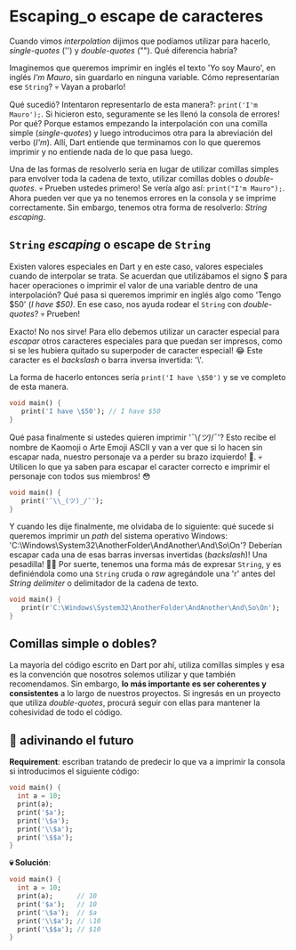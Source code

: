 # Escaping_o escape de caracteres

Cuando vimos _interpolation_ dijimos que podíamos utilizar para hacerlo, _single-quotes_ ('') y _double-quotes_ (""). Qué diferencia habría?

Imaginemos que queremos imprimir en inglés el texto 'Yo soy Mauro', en inglés _I'm Mauro_, sin guardarlo en ninguna variable. Cómo representarían ese `String`? 💀 Vayan a probarlo!

Qué sucedió? Intentaron representarlo de esta manera?: `print('I'm Mauro');`. Si hicieron esto, seguramente se les llenó la consola de errores! Por qué? Porque estamos empezando la interpolación con una comilla simple (_single-quotes_) y luego introducimos otra para la abreviación del verbo (_I'm_). Allí, Dart entiende que terminamos con lo que queremos imprimir y no entiende nada de lo que pasa luego.

Una de las formas de resolverlo sería en lugar de utilizar comillas simples para envolver toda la cadena de texto, utilizar comillas dobles o _double-quotes_. 💀 Prueben ustedes primero! Se vería algo así: `print("I'm Mauro");`. Ahora pueden ver que ya no tenemos errores en la consola y se imprime correctamente. Sin embargo, tenemos otra forma de resolverlo: _String escaping_.

## `String` _escaping_ o escape de `String`

Existen valores especiales en Dart y en este caso, valores especiales cuando de interpolar se trata. Se acuerdan que utilizábamos el signo \$ para hacer operaciones o imprimir el valor de una variable dentro de una interpolación? Qué pasa si queremos imprimir en inglés algo como 'Tengo $50' (_I have \$50)_. En ese caso, nos ayuda rodear el `String` con _double-quotes_? 💀 Prueben!

Exacto! No nos sirve! Para ello debemos utilizar un caracter especial para _escapar_ otros caracteres especiales para que puedan ser impresos, como si se les hubiera quitado su superpoder de caracter especial! 😂 Este caracter es el _backslash_ o barra inversa invertida: '\\'.

La forma de hacerlo entonces sería `print('I have \$50')` y se ve completo de esta manera.

```dart
void main() {
   print('I have \$50'); // I have $50
}
```

Qué pasa finalmente si ustedes quieren imprimir '¯\\_(ツ)_/¯'? Esto recibe el nombre de Kaomoji o Arte Emoji ASCII y van a ver que si lo hacen sin escapar nada, nuestro personaje va a perder su brazo izquierdo! 🥶. 💀 Utilicen lo que ya saben para escapar el caracter correcto e imprimir el personaje con todos sus miembros! 😳

```dart
void main() {
   print('¯\\_(ツ)_/¯');
}
```

Y cuando les dije finalmente, me olvidaba de lo siguiente: qué sucede si queremos imprimir un _path_ del sistema operativo Windows: 'C:\Windows\System32\AnotherFolder\AndAnother\And\So\On'? Deberían escapar cada una de esas barras inversas invertidas (_backslash_)! Una pesadilla! 😵‍💫 Por suerte, tenemos una forma más de expresar `String`, y es definiéndola como una `String` cruda o _raw_ agregándole una 'r' antes del _String delimiter_ o delimitador de la cadena de texto.

```dart
void main() {
   print(r'C:\Windows\System32\AnotherFolder\AndAnother\And\So\On');
}
```

## Comillas simple o dobles?

La mayoría del código escrito en Dart por ahí, utiliza comillas simples y esa es la convención que nosotros solemos utilizar y que también recomendamos. Sin embargo, __lo más importante es ser coherentes y consistentes__ a lo largo de nuestros proyectos. Si ingresás en un proyecto que utiliza _double-quotes_, procurá seguir con ellas para mantener la cohesividad de todo el código.

## 💪 adivinando el futuro

__Requirement__: escriban tratando de predecir lo que va a imprimir la consola si introducimos el siguiente código:

```dart
void main() {
  int a = 10;
  print(a);
  print('$a');
  print('\$a');
  print('\\$a');
  print('\$$a');
}
```

__💀 Solución__:

```dart
void main() {
  int a = 10;
  print(a);      // 10
  print('$a');   // 10
  print('\$a');  // $a
  print('\\$a'); // \10
  print('\$$a'); // $10
}
```

